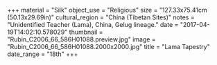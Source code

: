 +++
material = "Silk"
object_use = "Religious"
size = "127.33x75.41cm (50.13x29.69in)"
cultural_region = "China (Tibetan Sites)"
notes = "Unidentified Teacher (Lama), China, Gelug lineage."
date = "2017-04-19T14:02:10.578029"
thumbnail = "Rubin_C2006_66_586H01088.preview.jpg"
image = "Rubin_C2006_66_586H01088.2000x2000.jpg"
title = "Lama Tapestry"
date_range = "18th"
+++
